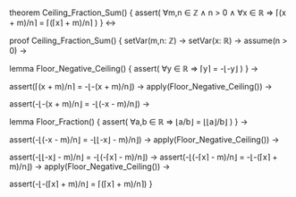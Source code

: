 theorem Ceiling_Fraction_Sum() {
  assert(
    ∀m,n ∈ ℤ ∧ n > 0 ∧ ∀x ∈ ℝ ⇒
    ⌈(x + m)/n⌉ = ⌈(⌈x⌉ + m)/n⌉
  )
} ↔

proof Ceiling_Fraction_Sum() {
  setVar(m,n: ℤ) →
  setVar(x: ℝ) →
  assume(n > 0) →
  
  lemma Floor_Negative_Ceiling() {
    assert(
      ∀y ∈ ℝ ⇒ ⌈y⌉ = -⌊-y⌋
    )
  } →

  assert(⌈(x + m)/n⌉ = -⌊-(x + m)/n⌋) →
  apply(Floor_Negative_Ceiling()) →
  
  assert(-⌊-(x + m)/n⌋ = -⌊(-x - m)/n⌋) →
  
  lemma Floor_Fraction() {
    assert(
      ∀a,b ∈ ℝ ⇒ ⌊a/b⌋ = ⌊⌊a⌋/b⌋
    )
  } →
  
  assert(-⌊(-x - m)/n⌋ = -⌊⌊-x⌋ - m)/n⌋) →
  apply(Floor_Negative_Ceiling()) →
  
  assert(-⌊⌊-x⌋ - m)/n⌋ = -⌊(-⌈x⌉ - m)/n⌋) →
  assert(-⌊(-⌈x⌉ - m)/n⌋ = -⌊-(⌈x⌉ + m)/n⌋) →
  apply(Floor_Negative_Ceiling()) →
  
  assert(-⌊-(⌈x⌉ + m)/n⌋ = ⌈(⌈x⌉ + m)/n⌉)
}